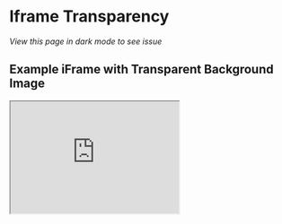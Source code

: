 # Iframe Transparency 

_View this page in dark mode to see issue_

## Example iFrame with Transparent Background Image

<iframe src="https://paulhibbitts.net/images/ux-toolkit-8-no-numbers-transparent.png" allowtransparency="true" height="200" width="300" title="Iframe Example"></iframe>